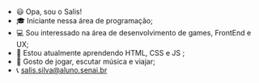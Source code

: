 - 😃 Opa, sou o Salis!
- 🎓 Iniciante nessa área de programação;
- 💻 Sou interessado na área de desenvolvimento de games, FrontEnd e UX;
- 🤔 Estou atualmente aprendendo HTML, CSS e JS ;
- 🤩 Gosto de jogar, escutar música e viajar;
- 📞 salis.silva@aluno.senai.br 

<!---
SalisSilva337/SalisSilva337 is a ✨ special ✨ repository because its `README.md` (this file) appears on your GitHub profile.
You can click the Preview link to take a look at your changes.
--->
